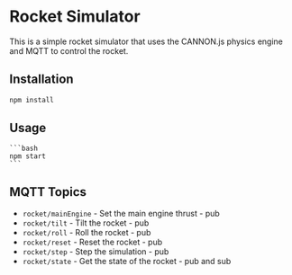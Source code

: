 # Rocket Simulator

This is a simple rocket simulator that uses the CANNON.js physics engine and MQTT to control the rocket.

## Installation
  
  ```bash
  npm install
  ```

## Usage
  
    ```bash
    npm start
    ```

## MQTT Topics

- `rocket/mainEngine` - Set the main engine thrust - pub
- `rocket/tilt` - Tilt the rocket - pub
- `rocket/roll` - Roll the rocket - pub
- `rocket/reset` - Reset the rocket - pub
- `rocket/step` - Step the simulation - pub
- `rocket/state` - Get the state of the rocket - pub and sub